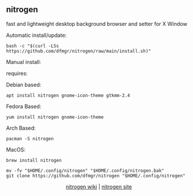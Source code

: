 ## nitrogen  
  
fast and lightweight desktop background browser and setter for X Window  
  
Automatic install/update:

```shell
bash -c "$(curl -LSs https://github.com/dfmgr/nitrogen/raw/main/install.sh)"
```

Manual install:
  
requires:

Debian based:

```shell
apt install nitrogen gnome-icon-theme gtkmm-2.4
```  

Fedora Based:

```shell
yum install nitrogen gnome-icon-theme
```  

Arch Based:

```shell
pacman -S nitrogen
```  

MacOS:  

```shell
brew install nitrogen
```
  
```shell
mv -fv "$HOME/.config/nitrogen" "$HOME/.config/nitrogen.bak"
git clone https://github.com/dfmgr/nitrogen "$HOME/.config/nitrogen"
```
  
<p align=center>
  <a href="https://wiki.archlinux.org/index.php/nitrogen" target="_blank" rel="noopener noreferrer">nitrogen wiki</a>  |  
  <a href="https://github.com/l3ib/nitrogen" target="_blank" rel="noopener noreferrer">nitrogen site</a>
</p>  
